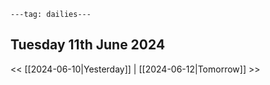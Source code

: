 ```
---tag: dailies---
```

## Tuesday 11th June 2024


<< [[2024-06-10|Yesterday]] | [[2024-06-12|Tomorrow]] >>




